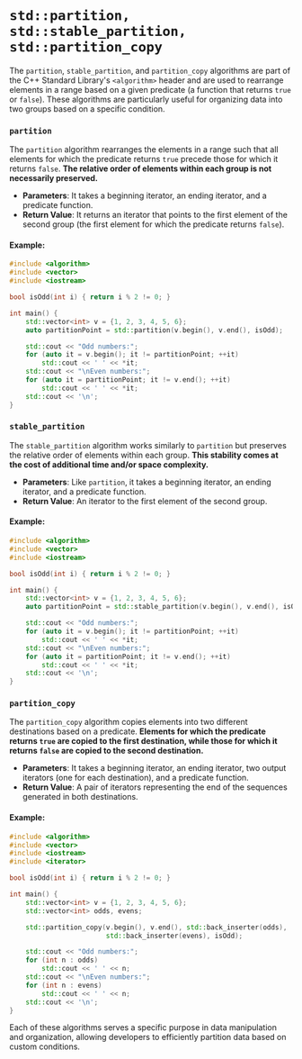 # `std::partition, std::stable_partition, std::partition_copy`

The `partition`, `stable_partition`, and `partition_copy` algorithms are part of the C++ Standard Library's `<algorithm>` header and are used to rearrange elements in a range based on a given predicate (a function that returns `true` or `false`). These algorithms are particularly useful for organizing data into two groups based on a specific condition.

### `partition`
The `partition` algorithm rearranges the elements in a range such that all elements for which the predicate returns `true` precede those for which it returns `false`. **The relative order of elements within each group is not necessarily preserved.**

- **Parameters**: It takes a beginning iterator, an ending iterator, and a predicate function.
- **Return Value**: It returns an iterator that points to the first element of the second group (the first element for which the predicate returns `false`).

#### Example:
```cpp
#include <algorithm>
#include <vector>
#include <iostream>

bool isOdd(int i) { return i % 2 != 0; }

int main() {
    std::vector<int> v = {1, 2, 3, 4, 5, 6};
    auto partitionPoint = std::partition(v.begin(), v.end(), isOdd);

    std::cout << "Odd numbers:";
    for (auto it = v.begin(); it != partitionPoint; ++it)
        std::cout << ' ' << *it;
    std::cout << "\nEven numbers:";
    for (auto it = partitionPoint; it != v.end(); ++it)
        std::cout << ' ' << *it;
    std::cout << '\n';
}
```

### `stable_partition`
The `stable_partition` algorithm works similarly to `partition` but preserves the relative order of elements within each group. **This stability comes at the cost of additional time and/or space complexity.**

- **Parameters**: Like `partition`, it takes a beginning iterator, an ending iterator, and a predicate function.
- **Return Value**: An iterator to the first element of the second group.

#### Example:
```cpp
#include <algorithm>
#include <vector>
#include <iostream>

bool isOdd(int i) { return i % 2 != 0; }

int main() {
    std::vector<int> v = {1, 2, 3, 4, 5, 6};
    auto partitionPoint = std::stable_partition(v.begin(), v.end(), isOdd);

    std::cout << "Odd numbers:";
    for (auto it = v.begin(); it != partitionPoint; ++it)
        std::cout << ' ' << *it;
    std::cout << "\nEven numbers:";
    for (auto it = partitionPoint; it != v.end(); ++it)
        std::cout << ' ' << *it;
    std::cout << '\n';
}
```

### `partition_copy`
The `partition_copy` algorithm copies elements into two different destinations based on a predicate. **Elements for which the predicate returns `true` are copied to the first destination, while those for which it returns `false` are copied to the second destination.**

- **Parameters**: It takes a beginning iterator, an ending iterator, two output iterators (one for each destination), and a predicate function.
- **Return Value**: A pair of iterators representing the end of the sequences generated in both destinations.

#### Example:
```cpp
#include <algorithm>
#include <vector>
#include <iostream>
#include <iterator>

bool isOdd(int i) { return i % 2 != 0; }

int main() {
    std::vector<int> v = {1, 2, 3, 4, 5, 6};
    std::vector<int> odds, evens;

    std::partition_copy(v.begin(), v.end(), std::back_inserter(odds),
                        std::back_inserter(evens), isOdd);

    std::cout << "Odd numbers:";
    for (int n : odds)
        std::cout << ' ' << n;
    std::cout << "\nEven numbers:";
    for (int n : evens)
        std::cout << ' ' << n;
    std::cout << '\n';
}
```

Each of these algorithms serves a specific purpose in data manipulation and organization, allowing developers to efficiently partition data based on custom conditions.